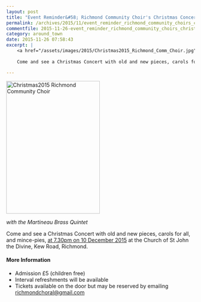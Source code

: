 ```yaml
---
layout: post
title: "Event Reminder&#58; Richmond Community Choir's Christmas Concert - 10 December 2015"
permalink: /archives/2015/11/event_reminder_richmond_community_choirs_christmas.html
commentfile: 2015-11-26-event_reminder_richmond_community_choirs_christmas
category: around_town
date: 2015-11-26 07:58:43
excerpt: |
    <a href="/assets/images/2015/Christmas2015_Richmond_Comm_Choir.jpg" title="See larger version of - Christmas2015 Richmond Comm Choir"><img src="/assets/images/2015/Christmas2015_Richmond_Comm_Choir_thumb.jpg" width="150" height="213" alt="Christmas2015 Richmond Community Choir" class="photo right" /></a>
    
    Come and see a Christmas Concert with old and new pieces, carols for all, and mince-pies, <a href="https://stmargarets.london/event/concert/200705145279">at 7.30pm on 10 December 2015</a> at the Church of St John the Divine, Kew Road, Richmond.

---
```


<a href="/assets/images/2015/Christmas2015_Richmond_Comm_Choir.jpg" title="See larger version of - Christmas2015 Richmond Comm Choir"><img src="/assets/images/2015/Christmas2015_Richmond_Comm_Choir_thumb.jpg" width="250" height="355" alt="Christmas2015 Richmond Community Choir" class="photo right" /></a>

*with the Martineau Brass Quintet*

Come and see a Christmas Concert with old and new pieces, carols for all, and mince-pies, [at 7.30pm on 10 December 2015](https://stmargarets.london/event/concert/200705145279) at the Church of St John the Divine, Kew Road, Richmond.

#### More Information

-   Admission £5 (children free)
-   Interval refreshments will be available
-   Tickets available on the door but may be reserved by emailing <richmondchoral@gmail.com>
